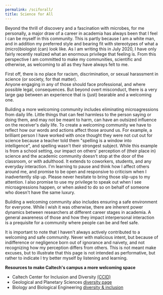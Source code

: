 ```yaml
---
permalink: /sciforall/
title: Science for All 
---
```


Beyond the thrill of discovery and a fascination with microbes, for me personally, a major draw of a career in academia has always been that I feel I can be myself in this community.
This is partly because I am a white man, and in addition my preferred style and bearing fit with stereotypes of what a (micro)biologist (can) look like. 
As I am writing this in July 2020, I have only fairly recently realized what an enormous privilege that feeling is.
From this perspective I am committed to make my communities, scientific and otherwise, as welcoming to all as they have always felt to me.   

First off, there is no place for racism, discrimination, or sexual harassment in science (or society, for that matter).  
Anyone engaging in any of those should face professional, and where possible legal, consequences.
But beyond overt misconduct, there is a very large gap between an experience that is (just) bearable and a welcoming one.  
   
Building a more welcoming community includes eliminating microagressions from daily life. 
Little things that can feel harmless to the person saying or doing them, and may not be meant to harm, can have an outsized influence on the receiver's daily life.
To create a welcoming community we have to reflect how our words and actions affect those around us.
For example, a brilliant person I have worked with once thought they were not cut out for science because a teacher told them "spelling is a window into intelligence", 
and spelling wasn't their strongest subject.
While this example is from a school setting, 
our impact on others' perception of (their place in) science and the academic community doesn't stop at the door of the classroom, or with adulthood.
It extends to coworkers, students, and any everyday interaction.
I'm learning to pause and think how I affect others around me, and promise to be open and responsive to criticism when I inadvertently slip up. 
Please never hesitate to bring those slip-ups to my attention.
I also promise to use my privilege to speak out when I see microagressions happen, or when asked to do so on behalf of someone who doesn't have the same luxury.   

Building a welcoming community also includes ensuring a safe environment for everyone.
While I wish it was otherwise, there are inherent power dynamics between researchers at different career stages in academia.
A general awareness of those and how they impact interpersonal interaction is a prequisite for a community where people can be and feel safe.  
  
It is important to note that I haven't always actively contributed to a welcoming and safe community. 
Never with malicious intent, but because of indifference or negligence born out of ignorance and naivety, and not recognizing how my perception differs from others. 
This is not meant make excuses, but to illustrate that this page is not intended as performative, but rather to indicate I try better myself by listening and learning.
   
   
**Resources to make Caltech's campus a more welcoming space**   
- Caltech Center for Inclusion and Diversity [(CCID)](https://diversity.caltech.edu/) 
- Geological and Planetary Sciences [diversity page]()
- Biology and Biological Engineering [diversity & inclusion](https://www.bbe.caltech.edu/about/diversity-inclusion)
